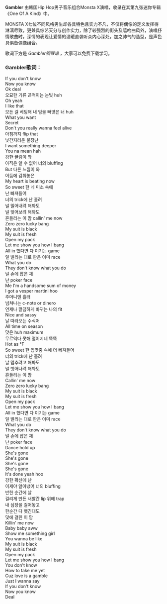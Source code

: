 

**Gambler** 由韩国Hip Hop男子音乐组合Monsta X演唱，收录在其第九张迷你专辑《One Of A Kind》中。

MONSTA
X七位不同风格男生却各具特色且实力不凡，不仅将偶像的定义发挥得淋漓尽致，更兼具综艺天分与创作实力，除了较强烈的街头及嘻哈曲风外，演唱抒情歌曲时，深情的表现让爱情的温暖直袭听众内心深处，加之帅气的造型，是声色具俱备偶像组合。

歌词下方是 _Gambler钢琴谱_ ，大家可以免费下载学习。

### Gambler歌词：

If you don't know  
Now you know  
Ok deal  
오묘한 기류 끈적이는 눈빛 huh  
Oh yeah  
I like that  
모든 걸 베팅해 내 맘을 빼앗은 너 huh  
What you want  
Secret  
Don't you really wanna feel alive  
아침까지 flip that  
낯간지러운 불장난  
I want something deeper  
You na mean hah  
강한 끌림이 와  
아직은 알 수 없어 너의 bluffing  
But 다른 느낌이 와  
어둠에 감춰놓은  
My heart is beating now  
So sweet 한 네 미소 속에  
난 빠져들어  
너의 trick에 난 홀려  
널 밀어내려 해봐도  
널 잊어보려 해봐도  
흔들리는 이 맘 callin' me now  
Zero zero lucky bang  
My suit is black  
My suit is fresh  
Open my pack  
Let me show you how I bang  
All in 했다면 다 이기는 game  
일 벌리는 대로 판은 이미 race  
What you do  
They don't know what you do  
널 손에 잡은 채  
난 poker face  
Me I'm a handsome sum of money  
I got a vesper martini hoo  
주머니엔 흘러  
넘쳐나는 c-note or dinero  
언제나 깔끔하게 바뀌는 나의 fit  
Nice and sassy  
날 따라오는 수식어  
All time on season  
맛은 huh maximum  
무르익다 못해 떨어지네 뚝뚝  
Hot as °F  
So sweet 한 입맞춤 속에 더 빠져들어  
너의 trick에 난 홀려  
날 멈추려고 해봐도  
널 벗어나려 해봐도  
흔들리는 이 맘  
Callin' me now  
Zero zero lucky bang  
My suit is black  
My suit is fresh  
Open my pack  
Let me show you how I bang  
All in 했다면 다 이기는 game  
일 벌리는 대로 판은 이미 race  
What you do  
They don't know what you do  
널 손에 잡은 채  
난 poker face  
Dance hold up  
She's gone  
She's gone  
She's gone  
She's gone  
It's done yeah hoo  
강한 확신에 난  
이제야 알아냈어 너의 bluffing  
반한 순간에 날  
걸리게 만든 새빨간 lip 위에 trap  
내 심장을 걸어놓고  
한순간 다 뺏긴대도  
덫에 걸린 이 맘  
Killin' me now  
Baby baby aww  
Show me something girl  
You wanna be like  
My suit is black  
My suit is fresh  
Open my pack  
Let me show you how I bang  
You don't know  
How to take me yet  
Cuz love is a gamble  
Just I wanna say  
If you don't know  
Now you know  
Deal

